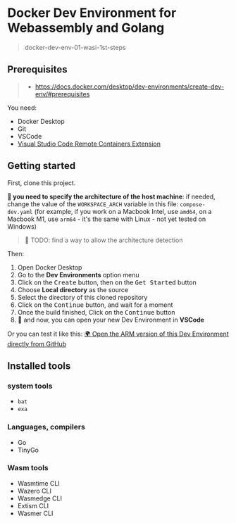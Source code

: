 # Docker Dev Environment for Webassembly and Golang
> docker-dev-env-01-wasi-1st-steps

## Prerequisites
> - https://docs.docker.com/desktop/dev-environments/create-dev-env/#prerequisites

You need:
- Docker Desktop
- Git
- VSCode
- [Visual Studio Code Remote Containers Extension](https://marketplace.visualstudio.com/items?itemName=ms-vscode-remote.remote-containers)

## Getting started

First, clone this project.

**👋 you need to specify the architecture of the host machine**: if needed, change the value of the `WORKSPACE_ARCH` variable in this file: `compose-dev.yaml` (for example, if you work on a Macbook Intel, use `amd64`, on a Macbook M1, use `arm64` - it's the same with Linux - not yet tested on Windows)

> 🚧 TODO: find a way to allow the architecture detection

Then:
1. Open Docker Desktop
2. Go to the **Dev Environments** option menu
3. Click on the <kbd>Create</kbd> button, then on the <kbd>Get Started</kbd> button
4. Choose **Local directory** as the source
5. Select the directory of this cloned repository
6. Click on the <kbd>Continue</kbd> button, and wait for a moment
7. Once the build finished, Click on the <kbd>Continue</kbd> button
8. 🎉 and now, you can open your new Dev Environment in **VSCode**

Or you can test it like this: [🌍 Open the ARM version of this Dev Environment directly from GitHub](https://open.docker.com/dashboard/dev-envs?url=https://github.com/bots-garden/docker-dev-env-01-wasi-1st-steps/tree/main)

## Installed tools

### system tools

- `bat`
- `exa`

### Languages, compilers

- Go
- TinyGo

### Wasm tools

- Wasmtime CLI
- Wazero CLI
- Wasmedge CLI
- Extism CLI
- Wasmer CLI

